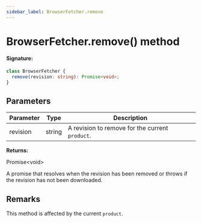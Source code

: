 ```yaml
---
sidebar_label: BrowserFetcher.remove
---
```


# BrowserFetcher.remove() method

#### Signature:

```typescript
class BrowserFetcher {
  remove(revision: string): Promise<void>;
}
```

## Parameters

| Parameter | Type   | Description                                                |
| --------- | ------ | ---------------------------------------------------------- |
| revision  | string | A revision to remove for the current <code>product</code>. |

**Returns:**

Promise&lt;void&gt;

A promise that resolves when the revision has been removed or throws if the revision has not been downloaded.

## Remarks

This method is affected by the current `product`.
